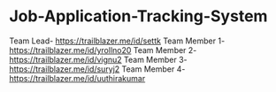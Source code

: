 # Job-Application-Tracking-System
Team Lead- https://trailblazer.me/id/settk
Team Member 1-https://trailblazer.me/id/yrollno20
Team Member 2- https://trailblazer.me/id/vignu2
Team Member 3- https://trailblazer.me/id/suryj2
Team Member 4- https://trailblazer.me/id/uuthirakumar
